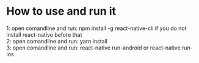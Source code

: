 # How to use and run it
1: open comandline and run: npm install -g react-native-cli if you do not install react-native before that<br>
2: open comandline and run: yarn install<br>
3: open comandline and run: react-native run-android or react-native run-ios

